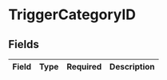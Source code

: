 # TriggerCategoryID


## Fields

| Field       | Type        | Required    | Description |
| ----------- | ----------- | ----------- | ----------- |
